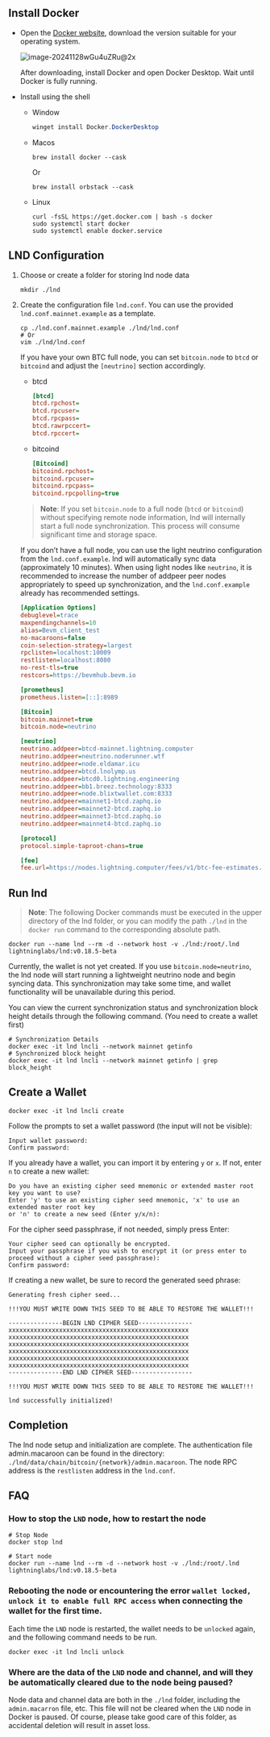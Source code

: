 ## Install Docker

- Open the [Docker website](https://www.docker.com/), download the version suitable for your operating system.

  ![image-20241128wGu4uZRu@2x](../assets/images/image-20241128wGu4uZRu@2x.png)

  After downloading, install Docker and open Docker Desktop. Wait until Docker is fully running.

- Install using the shell

  - Window

    ```powershell
    winget install Docker.DockerDesktop
    ```

  - Macos

    ```shell
    brew install docker --cask
    ```

    Or

    ```shell
    brew install orbstack --cask
    ```

    

  - Linux

    ```shell
    curl -fsSL https://get.docker.com | bash -s docker
    sudo systemctl start docker
    sudo systemctl enable docker.service
    ```


## LND Configuration

1.  Choose or create a folder for storing lnd node data

    ```shell
    mkdir ./lnd 
    ```

   

2. Create the configuration file `lnd.conf`. You can use the provided `lnd.conf.mainnet.example` as a template.

    ```shell
    cp ./lnd.conf.mainnet.example ./lnd/lnd.conf
    # Or
    vim ./lnd/lnd.conf
    ```

    If you have your own BTC full node, you can set `bitcoin.node` to `btcd` or `bitcoind` and adjust the `[neutrino]` section accordingly.

    - btcd

      ``` ini
      [btcd]
      btcd.rpchost=
      btcd.rpcuser=
      btcd.rpcpass=
      btcd.rawrpccert=
      btcd.rpccert=
      ```
    
      

    - bitcoind

      ``` ini
      [Bitcoind]
      bitcoind.rpchost=
      bitcoind.rpcuser=
      bitcoind.rpcpass=
      bitcoind.rpcpolling=true
      ```
    
    > **Note**: If you set `bitcoin.node` to a full node (`btcd` or `bitcoind`) without specifying remote node information, lnd will internally start a full node synchronization. This process will consume significant time and storage space.

    

    If you don’t have a full node, you can use the light neutrino configuration from the `lnd.conf.example`. lnd will automatically sync data (approximately 10 minutes). When using light nodes like `neutrino`, it is recommended to increase the number of addpeer peer nodes appropriately to speed up synchronization, and the `lnd.conf.example` already has recommended settings.

    ``` ini
    [Application Options]
    debuglevel=trace
    maxpendingchannels=10
    alias=Bevm_client_test
    no-macaroons=false
    coin-selection-strategy=largest
    rpclisten=localhost:10009
    restlisten=localhost:8080
    no-rest-tls=true
    restcors=https://bevmhub.bevm.io
    
    [prometheus]
    prometheus.listen=[::]:8989
    
    [Bitcoin]
    bitcoin.mainnet=true
    bitcoin.node=neutrino
    
    [neutrino]
    neutrino.addpeer=btcd-mainnet.lightning.computer
    neutrino.addpeer=neutrino.noderunner.wtf
    neutrino.addpeer=node.eldamar.icu
    neutrino.addpeer=btcd.lnolymp.us
    neutrino.addpeer=btcd0.lightning.engineering
    neutrino.addpeer=bb1.breez.technology:8333
    neutrino.addpeer=node.blixtwallet.com:8333
    neutrino.addpeer=mainnet1-btcd.zaphq.io
    neutrino.addpeer=mainnet2-btcd.zaphq.io
    neutrino.addpeer=mainnet3-btcd.zaphq.io
    neutrino.addpeer=mainnet4-btcd.zaphq.io
    
    [protocol]
    protocol.simple-taproot-chans=true
    
    [fee]
    fee.url=https://nodes.lightning.computer/fees/v1/btc-fee-estimates.json
    ```

## Run lnd

> **Note**: The following Docker commands must be executed in the upper directory of the lnd folder, or you can modify the path `./lnd` in the `docker run` command to the corresponding absolute path.

```shell
docker run --name lnd --rm -d --network host -v ./lnd:/root/.lnd lightninglabs/lnd:v0.18.5-beta
```

Currently, the wallet is not yet created. If you use `bitcoin.node=neutrino`, the lnd node will start running a lightweight neutrino node and begin syncing data. This synchronization may take some time, and wallet functionality will be unavailable during this period.

You can view the current synchronization status and synchronization block height details through the following command. (You need to create a wallet first)

```shell
# Synchronization Details
docker exec -it lnd lncli --network mainnet getinfo
# Synchronized block height
docker exec -it lnd lncli --network mainnet getinfo | grep block_height
```

## Create a Wallet

```shell
docker exec -it lnd lncli create
```

Follow the prompts to set a wallet password (the input will not be visible):

```shell
Input wallet password:
Confirm password:
```

If you already have a wallet, you can import it by entering `y` or `x`. If not, enter `n` to create a new wallet:

``` shell
Do you have an existing cipher seed mnemonic or extended master root key you want to use?
Enter 'y' to use an existing cipher seed mnemonic, 'x' to use an extended master root key
or 'n' to create a new seed (Enter y/x/n):
```

For the cipher seed passphrase, if not needed, simply press Enter:

```shell
Your cipher seed can optionally be encrypted.
Input your passphrase if you wish to encrypt it (or press enter to proceed without a cipher seed passphrase):
Confirm password:
```

If creating a new wallet, be sure to record the generated seed phrase:

```shell
Generating fresh cipher seed...

!!!YOU MUST WRITE DOWN THIS SEED TO BE ABLE TO RESTORE THE WALLET!!!

---------------BEGIN LND CIPHER SEED---------------
xxxxxxxxxxxxxxxxxxxxxxxxxxxxxxxxxxxxxxxxxxxxxxxxxx
xxxxxxxxxxxxxxxxxxxxxxxxxxxxxxxxxxxxxxxxxxxxxxxxxx
xxxxxxxxxxxxxxxxxxxxxxxxxxxxxxxxxxxxxxxxxxxxxxxxxx
xxxxxxxxxxxxxxxxxxxxxxxxxxxxxxxxxxxxxxxxxxxxxxxxxx
xxxxxxxxxxxxxxxxxxxxxxxxxxxxxxxxxxxxxxxxxxxxxxxxxx
xxxxxxxxxxxxxxxxxxxxxxxxxxxxxxxxxxxxxxxxxxxxxxxxxx
---------------END LND CIPHER SEED-----------------

!!!YOU MUST WRITE DOWN THIS SEED TO BE ABLE TO RESTORE THE WALLET!!!

lnd successfully initialized!
```



## Completion

The lnd node setup and initialization are complete. The authentication file admin.macaroon can be found in the directory: `./lnd/data/chain/bitcoin/{network}/admin.macaroon`.
The node RPC address is the `restlisten` address in the `lnd.conf`.


## FAQ

### How to stop the `LND` node, how to restart the node

```shell
# Stop Node
docker stop lnd

# Start node
docker run --name lnd --rm -d --network host -v ./lnd:/root/.lnd lightninglabs/lnd:v0.18.5-beta
```

### Rebooting the node or encountering the error `wallet locked, unlock it to enable full RPC access` when connecting the wallet for the first time.

Each time the `LND` node is restarted, the wallet needs to be `unlocked` again, and the following command needs to be run.

```shell
docker exec -it lnd lncli unlock
```

### Where are the data of the `LND` node and channel, and will they be automatically cleared due to the node being paused?

Node data and channel data are both in the `./lnd` folder, including the `admin.macarron` file, etc. This file will not be cleared when the `LND` node in Docker is paused. Of course, please take good care of this folder, as accidental deletion will result in asset loss.
